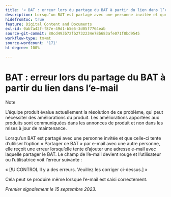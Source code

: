 ```yaml
---
title: '« BAT : erreur lors du partage du BAT à partir du lien dans l’e-mail »'
description: Lorsqu’un BAT est partagé avec une personne invitée et que celle-ci tente d’utiliser l’option Partager ce BAT par e-mail avec une autre personne, elle reçoit une erreur lorsqu’elle tente d’ajouter une adresse e-mail avec laquelle partager le BAT. Le champ de l’e-mail devient rouge et l’utilisateur ou l’utilisatrice voit une erreur.
hidefromtoc: true
feature: Digital Content and Documents
exl-id: 0ab7a42f-f87e-49d1-b5e5-3d05f7764eab
source-git-commit: 80cd493b72fb2732234e78b683afe071f8bd9545
workflow-type: tm+mt
source-wordcount: '171'
ht-degree: 100%

---
```


# BAT : erreur lors du partage du BAT à partir du lien dans l’e-mail

>[!NOTE]
>
>L’équipe produit évalue actuellement la résolution de ce problème, qui peut nécessiter des améliorations du produit. Les améliorations apportées aux produits sont communiquées dans les annonces de produit et non dans les mises à jour de maintenance.

Lorsqu’un BAT est partagé avec une personne invitée et que celle-ci tente d’utiliser l’option « Partager ce BAT » par e-mail avec une autre personne, elle reçoit une erreur lorsqu’elle tente d’ajouter une adresse e-mail avec laquelle partager le BAT. Le champ de l’e-mail devient rouge et l’utilisateur ou l’utilisatrice voit l’erreur suivante :

« [!UICONTROL Il y a des erreurs. Veuillez les corriger ci-dessus.] »

Cela peut se produire même lorsque l’e-mail est saisi correctement.

_Premier signalement le 15 septembre 2023._
